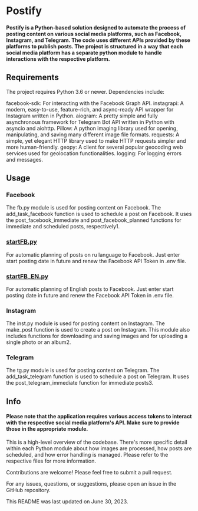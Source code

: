 # Postify

#### Postify is a Python-based solution designed to automate the process of posting content on various social media platforms, such as Facebook, Instagram, and Telegram. The code uses different APIs provided by these platforms to publish posts. The project is structured in a way that each social media platform has a separate python module to handle interactions with the respective platform.

## Requirements

The project requires Python 3.6 or newer. Dependencies include:

facebook-sdk: For interacting with the Facebook Graph API.
instagrapi: A modern, easy-to-use, feature-rich, and async-ready API wrapper for Instagram written in Python.
aiogram: A pretty simple and fully asynchronous framework for Telegram Bot API written in Python with asyncio and aiohttp.
Pillow: A python imaging library used for opening, manipulating, and saving many different image file formats.
requests: A simple, yet elegant HTTP library used to make HTTP requests simpler and more human-friendly.
geopy: A client for several popular geocoding web services used for geolocation functionalities.
logging: For logging errors and messages.
## Usage

### Facebook
The fb.py module is used for posting content on Facebook. The add_task_facebook function is used to schedule a post on Facebook. It uses the post_facebook_immediate and post_facebook_planned functions for immediate and scheduled posts, respectively​1​.
### [startFB.py](startFB.py)
For automatic planning of posts on ru language to Facebook. Just enter start posting date in future and renew the Facebook API Token in .env file.
### [startFB_EN.py](startFB_EN.py)
For automatic planning of English posts to Facebook. Just enter start posting date in future and renew the Facebook API Token in .env file.


### Instagram
The inst.py module is used for posting content on Instagram. The make_post function is used to create a post on Instagram. This module also includes functions for downloading and saving images and for uploading a single photo or an album​2​.

### Telegram
The tg.py module is used for posting content on Telegram. The add_task_telegram function is used to schedule a post on Telegram. It uses the post_telegram_immediate function for immediate posts​3​.

## Info
#### Please note that the application requires various access tokens to interact with the respective social media platform's API. Make sure to provide those in the appropriate module.

This is a high-level overview of the codebase. There's more specific detail within each Python module about how images are processed, how posts are scheduled, and how error handling is managed. Please refer to the respective files for more information.

Contributions are welcome! Please feel free to submit a pull request.

For any issues, questions, or suggestions, please open an issue in the GitHub repository.

This README was last updated on June 30, 2023.

